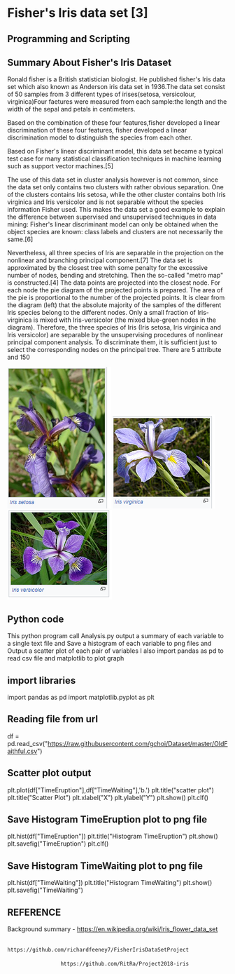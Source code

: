 # Fisher's Iris data set [3]

## Programming and Scripting

## Summary About Fisher's Iris Dataset

Ronald fisher is a British statistician biologist. He published fisher's Iris data set which also known as Anderson iris data set in 1936.The data set consist of 50 samples from 3 different types of irises(setosa, versicolour, virginica)Four faetures were measured from each sample:the length and the width of the sepal and petals in centimeters.

Based on the combination of these four features,fisher developed a linear discrimination of these four features, fisher developed a linear discrimination model to distinguish the species from each other.

Based on Fisher's linear discriminant model, this data set became a typical test case for many statistical classification techniques in machine learning such as support vector machines.[5]

The use of this data set in cluster analysis however is not common, since the data set only contains two clusters with rather obvious separation. One of the clusters contains Iris setosa, while the other cluster contains both Iris virginica and Iris versicolor and is not separable without the species information Fisher used. This makes the data set a good example to explain the difference between supervised and unsupervised techniques in data mining: Fisher's linear discriminant model can only be obtained when the object species are known: class labels and clusters are not necessarily the same.[6]

Nevertheless, all three species of Iris are separable in the projection on the nonlinear and branching principal component.[7] The data set is approximated by the closest tree with some penalty for the excessive number of nodes, bending and stretching. Then the so-called "metro map" is constructed.[4] The data points are projected into the closest node. For each node the pie diagram of the projected points is prepared. The area of the pie is proportional to the number of the projected points. It is clear from the diagram (left) that the absolute majority of the samples of the different Iris species belong to the different nodes. Only a small fraction of Iris-virginica is mixed with Iris-versicolor (the mixed blue-green nodes in the diagram). Therefore, the three species of Iris (Iris setosa, Iris virginica and Iris versicolor) are separable by the unsupervising procedures of nonlinear principal component analysis. To discriminate them, it is sufficient just to select the corresponding nodes on the principal tree.
There are 5 attribute and 150

![Capture1.PNG](https://github.com/G00387847/BonnyProject2020/blob/master/Images/Capture1.PNG)
![Capture2.PNG](https://github.com/G00387847/BonnyProject2020/blob/master/Images/Capture2.PNG)
![Capture3.PNG](https://github.com/G00387847/BonnyProject2020/blob/master/Images/Capture3.PNG)

## Python code
 This python program call Analysis.py
 output a summary of each variable to a single text file and
 Save a histogram of each variable to png files and
 Output a scatter plot of each pair of variables
 I also import pandas as pd to read csv file and matplotlib to plot graph

## import libraries
import pandas as pd
import matplotlib.pyplot as plt

## Reading file from url
df = pd.read_csv("https://raw.githubusercontent.com/gchoi/Dataset/master/OldFaithful.csv")

## Scatter plot output
plt.plot(df["TimeEruption"],df["TimeWaiting"],'b.')
plt.title("scatter plot")
plt.title("Scatter Plot")
plt.xlabel("X")
plt.ylabel("Y")
plt.show()
plt.clf()

## Save Histogram TimeEruption plot to png file
plt.hist(df["TimeEruption"])
plt.title("Histogram TimeEruption")
plt.show()
plt.savefig("TimeEruption")
plt.clf()

## Save Histogram TimeWaiting plot to png file
plt.hist(df["TimeWaiting"])
plt.title("Histogram TimeWaiting")
plt.show()
plt.savefig("TimeWaiting")


##      REFERENCE
Background summary - https://en.wikipedia.org/wiki/Iris_flower_data_set
                     
                     https://github.com/richardfeeney7/FisherIrisDataSetProject
                  
                     https://github.com/RitRa/Project2018-iris
           


        
        


         

